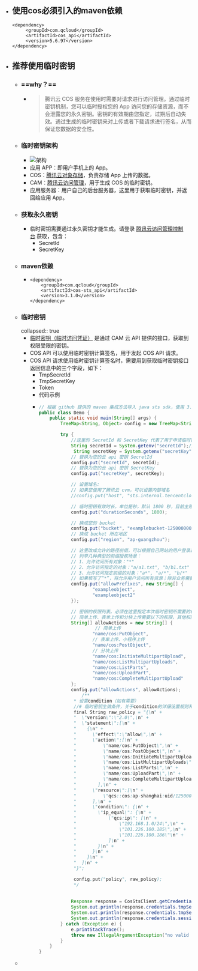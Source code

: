 - ## 使用cos必须引入的maven依赖
  ``` maven
  <dependency>
       <groupId>com.qcloud</groupId>
       <artifactId>cos_api</artifactId>
       <version>5.6.97</version>
  </dependency>
  ```
- ## 推荐使用临时密钥
	- ### ==why？==
		- >腾讯云 COS 服务在使用时需要对请求进行访问管理。通过临时密钥机制，您可以临时授权您的 App 访问您的存储资源，而不会泄露您的永久密钥。密钥的有效期由您指定，过期后自动失效。通过生成的临时密钥来对上传或者下载请求进行签名，从而保证您数据的安全性。
	- ### 临时密钥架构
		- ![架构](https://camo.githubusercontent.com/1e646823234a70454b796ba35de46cbc634c749cbf2c4c72b6ebe6839e9ad130/687474703a2f2f6d632e71636c6f7564696d672e636f6d2f7374617469632f696d672f62316531383761396563313239666663373636633037613733336566346464362f696d6167652e6a7067)
		- 应用 APP：即用户手机上的 App。
		- COS：[腾讯云对象存储](https://cloud.tencent.com/product/cos)，负责存储 App 上传的数据。
		- CAM：[腾讯云访问管理](https://cloud.tencent.com/product/cam)，用于生成 COS 的临时密钥。
		- 应用服务器：用户自己的后台服务器，这里用于获取临时密钥，并返回给应用 App。
	- ### 获取永久密钥
		- 临时密钥需要通过永久密钥才能生成。请登录 [腾讯云访问管理控制台](https://console.cloud.tencent.com/cam/capi) 获取，包含：
			- SecretId
			- SecretKey
	- ### maven依赖
		- ```maven
		  <dependency>
		      <groupId>com.qcloud</groupId>
		      <artifactId>cos-sts_api</artifactId>
		      <version>3.1.0</version>
		  </dependency> 
		  ```
	- ### 临时密钥
	  collapsed:: true
		- [临时密钥（临时访问凭证）](https://www.tencentcloud.com/document/product/1150/49452) 是通过 CAM 云 API 提供的接口，获取到权限受限的密钥。
		- COS API 可以使用临时密钥计算签名，用于发起 COS API 请求。
		- COS API 请求使用临时密钥计算签名时，需要用到获取临时密钥接口返回信息中的三个字段，如下：
			- TmpSecretId
			- TmpSecretKey
			- Token
			- 代码示例
			- ``` java
			  // 根据 github 提供的 maven 集成方法导入 java sts sdk，使用 3.1.0 及更高版本
			  public class Demo {
			      public static void main(String[] args) {
			          TreeMap<String, Object> config = new TreeMap<String, Object>();
			  
			          try {
			              //这里的 SecretId 和 SecretKey 代表了用于申请临时密钥的永久身份（主账号、子账号等），子账号需要具有操作存储桶的权限。
			              String secretId = System.getenv("secretId");//用户的 SecretId，建议使用子账号密钥，授权遵循最小权限指引，降低使用风险。子账号密钥获取可参见 https://www.tencentcloud.com/document/product/598/37140?from_cn_redirect=1
			               String secretKey = System.getenv("secretKey");//用户的 SecretKey，建议使用子账号密钥，授权遵循最小权限指引，降低使用风险。子账号密钥获取可参见 https://www.tencentcloud.com/document/product/598/37140?from_cn_redirect=1
			              // 替换为您的云 api 密钥 SecretId
			              config.put("secretId", secretId);
			              // 替换为您的云 api 密钥 SecretKey
			              config.put("secretKey", secretKey);
			  
			              // 设置域名: 
			              // 如果您使用了腾讯云 cvm，可以设置内部域名
			              //config.put("host", "sts.internal.tencentcloudapi.com");
			  
			              // 临时密钥有效时长，单位是秒，默认 1800 秒，目前主账号最长 2 小时（即 7200 秒），子账号最长 36 小时（即 129600）秒
			              config.put("durationSeconds", 1800);
			  
			              // 换成您的 bucket
			              config.put("bucket", "examplebucket-1250000000");
			              // 换成 bucket 所在地区
			              config.put("region", "ap-guangzhou");
			  
			              // 这里改成允许的路径前缀，可以根据自己网站的用户登录态判断允许上传的具体路径
			              // 列举几种典型的前缀授权场景：
			              // 1、允许访问所有对象："*"
			              // 2、允许访问指定的对象："a/a1.txt", "b/b1.txt"
			              // 3、允许访问指定前缀的对象："a*", "a/*", "b/*"
			              // 如果填写了“*”，将允许用户访问所有资源；除非业务需要，否则请按照最小权限原则授予用户相应的访问权限范围。
			              config.put("allowPrefixes", new String[] {
			                      "exampleobject",
			                      "exampleobject2"
			              });
			  
			              // 密钥的权限列表。必须在这里指定本次临时密钥所需要的权限。
			              // 简单上传、表单上传和分块上传需要以下的权限，其他权限列表请参见 https://www.tencentcloud.com/document/product/436/30580
			              String[] allowActions = new String[] {
			                       // 简单上传
			                      "name/cos:PutObject",
			                      // 表单上传、小程序上传
			                      "name/cos:PostObject",
			                      // 分块上传
			                      "name/cos:InitiateMultipartUpload",
			                      "name/cos:ListMultipartUploads",
			                      "name/cos:ListParts",
			                      "name/cos:UploadPart",
			                      "name/cos:CompleteMultipartUpload"
			              };
			              config.put("allowActions", allowActions);
			                  /**
			               * 设置condition（如有需要）
			               //# 临时密钥生效条件，关于condition的详细设置规则和COS支持的condition类型可以参考 https://www.tencentcloud.com/document/product/436/71307?from_cn_redirect=1
			               final String raw_policy = "{\n" +
			               "  \"version\":\"2.0\",\n" +
			               "  \"statement\":[\n" +
			               "    {\n" +
			               "      \"effect\":\"allow\",\n" +
			               "      \"action\":[\n" +
			               "          \"name/cos:PutObject\",\n" +
			               "          \"name/cos:PostObject\",\n" +
			               "          \"name/cos:InitiateMultipartUpload\",\n" +
			               "          \"name/cos:ListMultipartUploads\",\n" +
			               "          \"name/cos:ListParts\",\n" +
			               "          \"name/cos:UploadPart\",\n" +
			               "          \"name/cos:CompleteMultipartUpload\"\n" +
			               "        ],\n" +
			               "      \"resource\":[\n" +
			               "          \"qcs::cos:ap-shanghai:uid/1250000000:examplebucket-1250000000/*\"\n" +
			               "      ],\n" +
			               "      \"condition\": {\n" +
			               "        \"ip_equal\": {\n" +
			               "            \"qcs:ip\": [\n" +
			               "                \"192.168.1.0/24\",\n" +
			               "                \"101.226.100.185\",\n" +
			               "                \"101.226.100.186\"\n" +
			               "            ]\n" +
			               "        }\n" +
			               "      }\n" +
			               "    }\n" +
			               "  ]\n" +
			               "}";
			  
			               config.put("policy", raw_policy);
			               */                
			            
			            
			              Response response = CosStsClient.getCredential(config);
			              System.out.println(response.credentials.tmpSecretId);
			              System.out.println(response.credentials.tmpSecretKey);
			              System.out.println(response.credentials.sessionToken);
			          } catch (Exception e) {
			              e.printStackTrace();
			              throw new IllegalArgumentException("no valid secret !");
			          }
			      }
			  }
			  
			  ```
	-
